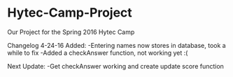 # Hytec-Camp-Project
Our Project for the Spring 2016 Hytec Camp

Changelog 4-24-16
Added:
-Entering names now stores in database, took a while to fix
-Added a checkAnswer function, not working yet :(

Next Update:
-Get checkAnswer working and create update score function
